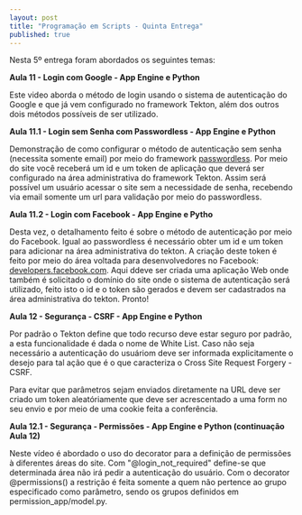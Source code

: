 ```yaml
---
layout: post
title: "Programação em Scripts - Quinta Entrega"
published: true
---
```


Nesta 5º entrega foram abordados os seguintes temas:

**Aula 11 - Login com Google - App Engine e Python**

Este video aborda o método de login usando o sistema de autenticação do Google e que já vem configurado no 
framework Tekton, além dos outros dois métodos possíveis de ser utilizado.

**Aula 11.1 - Login sem Senha com Passwordless - App Engine e Python**

Demonstração de como configurar o método de autenticação sem senha (necessita somente email) por meio do framework [passwordless](https://pswdless.appspot.com). Por meio
do site você receberá um id e um token de aplicação que deverá ser configurado na área administrativa do framework Tekton. Assim será possível
um usuário acessar o site sem a necessidade de senha, recebendo via email somente um url para validação por meio do passwordless.

**Aula 11.2 - Login com Facebook - App Engine e Pytho**

Desta vez, o detalhamento feito é sobre o método de autenticação por meio do Facebook. Igual ao passwordless é necessário
obter um id e um token para adicionar na área administrativa do tekton. A criação deste token é feito por meio do área voltada para desenvolvedores no Facebook: [developers.facebook.com](https://developers.facebook.com/). Aqui ddeve ser criada uma aplicação Web onde também é solicitado o domínio do site onde o sistema de autenticação será utilizado, feito isto o id e o token são gerados e devem ser cadastrados na área administrativa do tekton. Pronto!

**Aula 12 - Segurança - CSRF - App Engine e Python**

Por padrão o Tekton define que todo recurso deve estar seguro por padrão, a esta funcionalidade é dada o nome de White List. Caso não seja necessário a autenticação do usuáriom deve ser informada explicitamente o desejo para tal ação que é o que caracteriza o Cross Site Request Forgery - CSRF. 

Para evitar que parâmetros sejam enviados diretamente na URL deve ser criado um token aleatóriamente que deve ser acrescentado a uma form no seu envio e por meio de uma cookie feita a conferência.

**Aula 12.1 - Segurança - Permissões - App Engine e Python (continuação Aula 12)**

Neste vídeo é abordado o uso do decorator para a definição de permissões à diferentes áreas do site. Com "@login_not_required" define-se que determinada área não irá pedir a autenticação do usuário. Com o decorator @permissions() a restrição é feita somente a quem não pertence ao grupo especificado como parâmetro, sendo os grupos definidos em permission_app/model.py.
